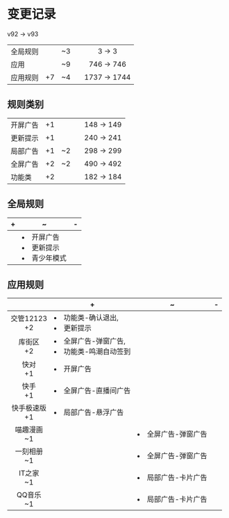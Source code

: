 # 变更记录

v92 -> v93

||||||
|-|:-:|:-:|:-:|:-:|
|全局规则||~3||3 -> 3|
|应用||~9||746 -> 746|
|应用规则|+7|~4||1737 -> 1744|

## 规则类别

||||||
|-|:-:|:-:|:-:|:-:|
|开屏广告|+1|||148 -> 149|
|更新提示|+1|||240 -> 241|
|局部广告|+1|~2||298 -> 299|
|全屏广告|+2|~2||490 -> 492|
|功能类|+2|||182 -> 184|

## 全局规则

|+|~|-|
|-|-|-|
||<li>开屏广告<li>更新提示<li>青少年模式||

## 应用规则

||+|~|-|
|:-:|-|-|-|
|交管12123<br>+2|<li>功能类-确认退出,<li>更新提示|||
|库街区<br>+2|<li>全屏广告-弹窗广告,<li>功能类-鸣潮自动签到|||
|快对<br>+1|<li>开屏广告|||
|快手<br>+1|<li>全屏广告-直播间广告|||
|快手极速版<br>+1|<li>局部广告-悬浮广告|||
|喵趣漫画<br>~1||<li>全屏广告-弹窗广告||
|一刻相册<br>~1||<li>全屏广告-弹窗广告||
|IT之家<br>~1||<li>局部广告-卡片广告||
|QQ音乐<br>~1||<li>局部广告-卡片广告||
